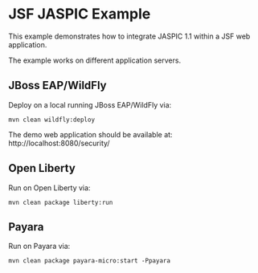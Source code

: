 # JSF JASPIC Example

This example demonstrates how to integrate JASPIC 1.1 within a JSF web application.

The example works on different application servers.


## JBoss EAP/WildFly

Deploy on a local running JBoss EAP/WildFly via:
```
mvn clean wildfly:deploy
```

The demo web application should be available at: http://localhost:8080/security/


## Open Liberty

Run on Open Liberty via:
```
mvn clean package liberty:run
```


## Payara

Run on Payara via:
```
mvn clean package payara-micro:start -Ppayara
```
